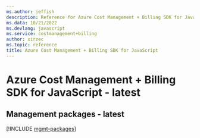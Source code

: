 ```yaml
---
ms.author: jeffish
description: Reference for Azure Cost Management + Billing SDK for JavaScript
ms.data: 10/21/2022
ms.devlang: javascript
ms.service: costmanagement+billing
author: xirzec
ms.topic: reference
title: Azure Cost Management + Billing SDK for JavaScript
---
```

# Azure Cost Management + Billing SDK for JavaScript - latest

## Management packages - latest
[!INCLUDE [mgmt-packages](cost-management-+-billing-mgmt-index.md)]